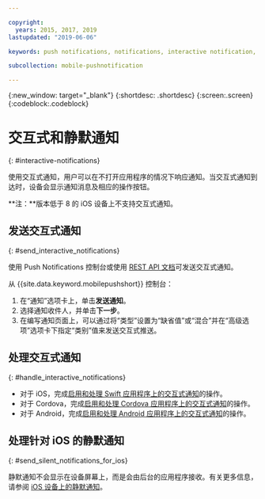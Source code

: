 ```yaml
---

copyright:
  years: 2015, 2017, 2019
lastupdated: "2019-06-06"

keywords: push notifications, notifications, interactive notification, silent notification

subcollection: mobile-pushnotification

---
```


{:new_window: target="_blank"}
{:shortdesc: .shortdesc}
{:screen:.screen}
{:codeblock:.codeblock}

# 交互式和静默通知  
{: #interactive-notifications}

使用交互式通知，用户可以在不打开应用程序的情况下响应通知。当交互式通知到达时，设备会显示通知消息及相应的操作按钮。 

**注：**版本低于 8 的 iOS 设备上不支持交互式通知。 

## 发送交互式通知
{: #send_interactive_notifications}

使用 Push Notifications 控制台或使用 [REST API 文档](https://cloud.ibm.com/apidocs/push-notifications)可发送交互式通知。


从 {{site.data.keyword.mobilepushshort}} 控制台： 

1. 在“通知”选项卡上，单击**发送通知**。 
2. 选择通知收件人，并单击**下一步**。 
3. 在编写通知页面上，可以通过将“类型”设置为“缺省值”或“混合”并在“高级选项”选项卡下指定“类别”值来发送交互式推送。 

## 处理交互式通知 
{: #handle_interactive_notifications}

- 对于 iOS，完成[启用和处理 Swift 应用程序上的交互式通知](https://github.com/ibm-bluemix-mobile-services/bms-clientsdk-swift-push/tree/Doc#enable-interactive-push-notifications)的操作。
- 对于 Cordova，完成[启用和处理 Cordova 应用程序上的交互式通知](https://github.com/ibm-bluemix-mobile-services/bms-clientsdk-cordova-plugin-push/tree/Doc#enable-interactive-push-notifications)的操作。
- 对于 Android，完成[启用和处理 Android 应用程序上的交互式通知](https://github.com/ibm-bluemix-mobile-services/bms-clientsdk-android-push/tree/Doc#enable-interactive-push-notifications)的操作。


## 处理针对 iOS 的静默通知
{: #send_silent_notifications_for_ios}

静默通知不会显示在设备屏幕上，而是会由后台的应用程序接收。有关更多信息，请参阅 [iOS 设备上的静默通知](https://github.com/ibm-bluemix-mobile-services/bms-clientsdk-swift-push/tree/Doc#silent-notification)。
